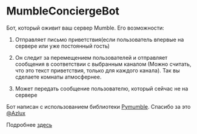 # MumbleConciergeBot

Бот, который оживит ваш сервер Mumble. Его возможности:

1. Отправляет письмо приветствия(если пользователь впервые на сервере или уже постоянный гость)

2. Он следит за перемещением пользователей и отправляет сообщения в соответствии с выбранным каналом (Можно считать, что это текст приветствия, только для каждого канала). Так вы сделаете комнаты атмосфернее.

3. Может передать сообщение пользователю, который сейчас не на сервере

Бот написан с использованием библиотеки [Pymumble](https://github.com/azlux/pymumble). Спасибо за это [@Azlux](https://github.com/azlux)

Подробнее [здесь](https://github.com/LDelOff/MumbleConciergeBot/wiki/Вики-по-использованию-MumbleConciergeBot(Главная))
